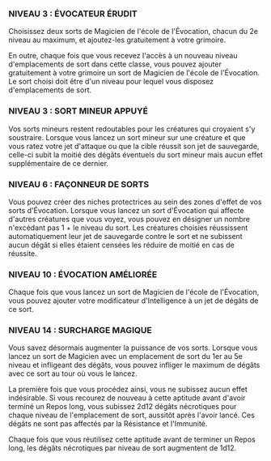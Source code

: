 

### NIVEAU 3 : ÉVOCATEUR ÉRUDIT

Choisissez deux sorts de Magicien de l'école de l'Évocation, chacun du 2e niveau au maximum, et ajoutez-les gratuitement à votre grimoire.

En outre, chaque fois que vous recevez l'accès à un nouveau niveau d'emplacements de sort dans cette classe, vous pouvez ajouter gratuitement à votre grimoire un sort de Magicien de l'école de l'Évocation. Le sort choisi doit être d'un niveau pour lequel vous disposez d'emplacements de sort.

### NIVEAU 3 : SORT MINEUR APPUYÉ

Vos sorts mineurs restent redoutables pour les créatures qui croyaient s'y soustraire. Lorsque vous lancez un sort mineur sur une créature et que vous ratez votre jet d'attaque ou que la cible réussit son jet de sauvegarde, celle-ci subit la moitié des dégâts éventuels du sort mineur mais aucun effet supplémentaire de ce dernier.

### NIVEAU 6 : FAÇONNEUR DE SORTS

Vous pouvez créer des niches protectrices au sein des zones d'effet de vos sorts d'Évocation. Lorsque vous lancez un sort d'Évocation qui affecte d'autres créatures que vous voyez, vous pouvez en désigner un nombre n'excédant pas 1 + le niveau du sort. Les créatures choisies réussissent automatiquement leur jet de sauvegarde contre le sort et ne subissent aucun dégât si elles étaient censées les réduire de moitié en cas de réussite.

### NIVEAU 10 : ÉVOCATION AMÉLIORÉE

Chaque fois que vous lancez un sort de Magicien de l'école de l'Évocation, vous pouvez ajouter votre modificateur d'Intelligence à un jet de dégâts de ce sort.

### NIVEAU 14 : SURCHARGE MAGIQUE

Vous savez désormais augmenter la puissance de vos sorts. Lorsque vous lancez un sort de Magicien avec un emplacement de sort du 1er au 5e niveau et infligeant des dégâts, vous pouvez infliger le maximum de dégâts avec ce sort au tour où vous le lancez.

La première fois que vous procédez ainsi, vous ne subissez aucun effet indésirable. Si vous recourez de nouveau à cette aptitude avant d'avoir terminé un Repos long, vous subissez 2d12 dégâts nécrotiques pour chaque niveau de l'emplacement de sort, aussitôt après l'avoir lancé. Ces dégâts ne sont pas affectés par la Résistance et l'Immunité.

Chaque fois que vous réutilisez cette aptitude avant de terminer un Repos long, les dégâts nécrotiques par niveau de sort augmentent de 1d12.

